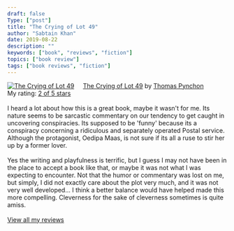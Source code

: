 ```yaml
---
draft: false
Type: ["post"]
title: "The Crying of Lot 49"
author: "Sabtain Khan"
date: 2019-08-22
description: ""
keywords: ["book", "reviews", "fiction"]
topics: ["book review"]
tags: ["book reviews", "fiction"]
---
```



<a href="https://www.goodreads.com/book/show/2794.The_Crying_of_Lot_49" style="float: left; padding-right: 20px"><img border="0" alt="The Crying of Lot 49" src="https://i.gr-assets.com/images/S/compressed.photo.goodreads.com/books/1375727632l/2794._SX98_.jpg" /></a><a href="https://www.goodreads.com/book/show/2794.The_Crying_of_Lot_49">The Crying of Lot 49</a> by <a href="https://www.goodreads.com/author/show/235.Thomas_Pynchon">Thomas Pynchon</a><br/>
My rating: <a href="https://www.goodreads.com/review/show/2699501164">2 of 5 stars</a><br /><br />
I heard a lot about how this is a great book, maybe it wasn't for me. Its nature seems to be sarcastic commentary on our tendency to get caught in uncovering conspiracies. Its supposed to be 'funny' because its a conspiracy concerning a ridiculous and separately operated Postal service. Although the protagonist, Oedipa Maas, is not sure if its all a ruse to stir her up by a former lover.<br /><br />Yes the writing and playfulness is terrific, but I guess I may not have been in the place to accept a book like that, or maybe it was not what I was expecting to encounter. Not that the humor or commentary was lost on me, but simply, I did not exactly care about the plot very much, and it was not very well developed... I think a better balance would have helped made this more compelling. Cleverness for the sake of cleverness sometimes is quite amiss.
<br/><br/>
<a href="https://www.goodreads.com/review/list/19015356-sabtain-khan">View all my reviews</a>

